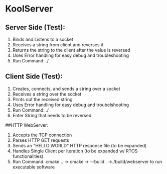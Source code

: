 # KoolServer

## Server Side (Test):
1. Binds and Listens to a socket
2. Receives a string from client and reverses it
3. Returns the string to the client after the value is reversed
4. Uses Error handling for easy debug and troubleshooting
5. Run Command: ./<executable> <port number>

## Client Side (Test):
1. Creates, connects, and sends a string over a socket
2. Receives a string over the socket
3. Prints out the received string
4. Uses Error handling for easy debug and troubelshooting
5. Run Command: ./<executable> <ip address> <port number>
6. Enter String that needs to be reversed

##HTTP WebServer:
1. Accepts the TCP connection
2. Parses HTTP GET requests
3. Sends an "HELLO WORLD" HTTP response file (to be expanded)
4. Handles Single Client per iteration (to be expanded w/ RTOS functionalities)
5. Run Command: cmake .. -> cmake -> --build . ->./build/webserver to run executable software
